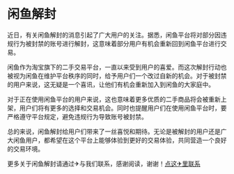 # 闲鱼解封

近日，有关闲鱼解封的消息引起了广大用户的关注。据悉，闲鱼平台将对部分因违规行为被封禁的账号进行解封，这意味着部分用户有机会重新回到闲鱼平台进行交易。

闲鱼作为淘宝旗下的二手交易平台，一直以来受到用户的喜爱。而这次解封行动也被视为闲鱼在维护平台秩序的同时，给予用户们一个改过自新的机会。对于被封禁的用户来说，这无疑是一个喜讯，让他们有机会重新加入到闲鱼的大家庭中。

对于正在使用闲鱼平台的用户来说，这也意味着更多优质的二手商品将会被重新上架，用户们将有更多的选择和交易机会。同时也提醒用户们在使用闲鱼平台时，要严格遵守平台规定，避免违规行为导致账号被封禁。

总的来说，闲鱼解封给用户们带来了一丝喜悦和期待。无论是被解封的用户还是广大闲鱼用户，都希望在这个平台上能够体验到更好的交易体验，共同营造一个良好的交易环境。

更多关于闲鱼解封请通过✈与我们联系，感谢阅读，谢谢！[点这✈里联系](https://ads.k02.cc)